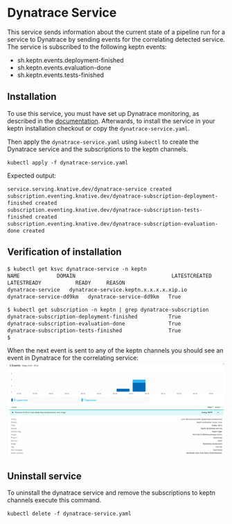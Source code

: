 # Dynatrace Service

This service sends information about the current state of a pipeline run for a service to Dynatrace by sending events for the correlating detected service.
The service is subscribed to the following keptn events:

- sh.keptn.events.deployment-finished
- sh.keptn.events.evaluation-done
- sh.keptn.events.tests-finished

## Installation

To use this service, you must have set up Dynatrace monitoring, as described in the [documentation](https://keptn.sh/docs/0.2.1/monitoring/dynatrace/).
Afterwards, to install the service in your keptn installation checkout or copy the `dynatrace-service.yaml`.

Then apply the `dynatrace-service.yaml` using `kubectl` to create the Dynatrace service and the subscriptions to the keptn channels.

```
kubectl apply -f dynatrace-service.yaml
```

Expected output:

```
service.serving.knative.dev/dynatrace-service created
subscription.eventing.knative.dev/dynatrace-subscription-deployment-finished created
subscription.eventing.knative.dev/dynatrace-subscription-tests-finished created
subscription.eventing.knative.dev/dynatrace-subscription-evaluation-done created
```

## Verification of installation

```
$ kubectl get ksvc dynatrace-service -n keptn
NAME            DOMAIN                               LATESTCREATED         LATESTREADY           READY     REASON
dynatrace-service   dynatrace-service.keptn.x.x.x.x.xip.io   dynatrace-service-dd9km   dynatrace-service-dd9km   True
```

```
$ kubectl get subscription -n keptn | grep dynatrace-subscription
dynatrace-subscription-deployment-finished          True
dynatrace-subscription-evaluation-done              True
dynatrace-subscription-tests-finished               True
$
```

When the next event is sent to any of the keptn channels you should see an event in Dynatrace for the correlating service:
![Dynatrace events](assets/events.png?raw=true "Dynatrace Events")

## Uninstall service

To uninstall the dynatrace service and remove the subscriptions to keptn channels execute this command.

```
kubectl delete -f dynatrace-service.yaml
```